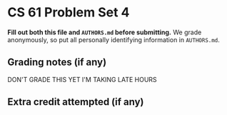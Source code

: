 CS 61 Problem Set 4
===================

**Fill out both this file and `AUTHORS.md` before submitting.** We grade
anonymously, so put all personally identifying information in `AUTHORS.md`.

Grading notes (if any)
----------------------

DON'T GRADE THIS YET I'M TAKING LATE HOURS

Extra credit attempted (if any)
-------------------------------
